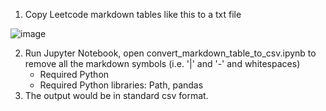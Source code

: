 1. Copy Leetcode markdown tables like this to a txt file
   
![image](https://github.com/user-attachments/assets/6909e41e-829f-4fa9-9d3d-51030be61aa9)


2. Run Jupyter Notebook, open convert_markdown_table_to_csv.ipynb  to remove all the markdown symbols (i.e. '|' and '-' and whitespaces)
   - Required Python
   - Required Python libraries:  Path, pandas
3. The output  would be in standard csv format.
